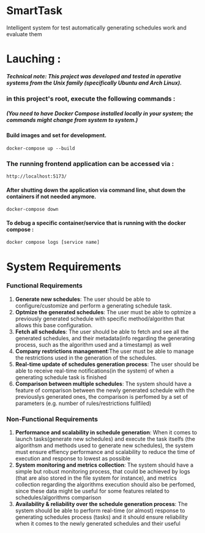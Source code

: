 # SmartTask
Intelligent system for test automatically generating schedules work and evaluate them

# Lauching : 
##### Technical note: This project was developed and tested in operative systems from the Unix family (specifically Ubuntu and Arch Linux).

### in this project's root, execute the following commands : 
##### (You need to have Docker Compose installed locally in your system; the commands might change from system to system.)

#### Build images and set for development.
```
docker-compose up --build
```


### The running frontend application can be accessed via :
```
http://localhost:5173/
```

#### After shutting down the application via command line, shut down the containers if not needed anymore.
```
docker-compose down
```

#### To debug a specific container/service that is running with the docker compose : 
```
docker compose logs [service name]
```

# System Requirements

### Functional Requirements

1. **Generate new schedules**: The user should be able to configure/customize and perform a generating schedule task.
2. **Optmize the generated schedules**: The user must be able to optmize a previously generated schedule with specific method/algorithm that allows this base configuration.
3. **Fetch all schedules**: The user should be able to fetch and see all the generated schedules, and their metadata(info regarding the generating process, such as the algorithm used and a timestamp) as well
4. **Company restrictions management**:The user must be able to manage the restrictions used in the generation of the schedules.
5. **Real-time update of schedules generation process**: The user should be able to receive real-time notifications(in the system) of when a generating schedule task is finished
6. **Comparison between multiple schedules**: The system should have a feature of comparison between the newly generated schedule with the previouslys generated ones, the comparison is perfomed by a set of parameters (e.g. number of rules/restrictions fullfiled) 

### Non-Functional Requirements

1. **Performance and scalability in schedule generation**: When it comes to launch tasks(generate new schedules) and execute the task itselfs (the algorithsm and methods used to generate new schedules), the system must ensure effiency performance and scalability to reduce the time of execution and response to lowest as possible 
2. **System monitoring and metrics collection**: The system should have a simple but robust monitoring process, that could be achieved by logs (that are also stored in the file system for instance), and metrics collection regarding the algorithms execution should also be perfomed, since these data might be useful for some features related to schedules/algorithms comparison 
3. **Availability & reliability over the schedule generation process**: The system should be able to perform real-time (or almost) response to generating schedules process (tasks) and it should ensure reliability when it comes to the newly generated schedules and their useful 

